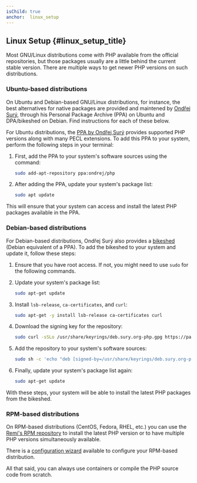 ```yaml
---
isChild: true
anchor:  linux_setup
---
```


## Linux Setup {#linux_setup_title}

Most GNU/Linux distributions come with PHP available from the official repositories, but those packages usually are a little behind the current stable version. There are multiple ways to get newer PHP versions on such distributions.

### Ubuntu-based distributions

On Ubuntu and Debian-based GNU/Linux distributions, for instance, the best alternatives for native packages are provided and maintened by [Ondřej Surý][Ondrej Sury Blog], through his Personal Package Archive (PPA) on Ubuntu and DPA/bikeshed on Debian. Find instructions for each of these below.

For Ubuntu distributions, the [PPA by Ondřej Surý][Ondrej Sury PPA] provides supported PHP versions along with many PECL extensions. To add this PPA to your system, perform the following steps in your terminal:

1. First, add the PPA to your system's software sources using the command:

   ```bash
   sudo add-apt-repository ppa:ondrej/php
   ```

2. After adding the PPA, update your system's package list:

   ```bash
   sudo apt update
   ```

This will ensure that your system can access and install the latest PHP packages available in the PPA.

### Debian-based distributions

For Debian-based distributions, Ondřej Surý also provides a [bikeshed][bikeshed] (Debian equivalent of a PPA). To add the bikeshed to your system and update it, follow these steps:

1. Ensure that you have root access. If not, you might need to use `sudo` for the following commands.

2. Update your system's package list:

   ```bash
   sudo apt-get update
   ```

3. Install `lsb-release`, `ca-certificates`, and `curl`:

   ```bash
   sudo apt-get -y install lsb-release ca-certificates curl
   ```

4. Download the signing key for the repository:

   ```bash
   sudo curl -sSLo /usr/share/keyrings/deb.sury.org-php.gpg https://packages.sury.org/php/apt.gpg
   ```

5. Add the repository to your system's software sources:

   ```bash
   sudo sh -c 'echo "deb [signed-by=/usr/share/keyrings/deb.sury.org-php.gpg] https://packages.sury.org/php/ $(lsb_release -sc) main" > /etc/apt/sources.list.d/php.list'
   ```

6. Finally, update your system's package list again:

   ```bash
   sudo apt-get update
   ```

With these steps, your system will be able to install the latest PHP packages from the bikeshed.

### RPM-based distributions

On RPM-based distributions (CentOS, Fedora, RHEL, etc.) you can use the [Remi's RPM repository][remi-repo] to install the latest PHP version or to have multiple PHP versions simultaneously available.

There is a [configuration wizard][remi-wizard] available to configure your RPM-based distribution.

All that said, you can always use containers or compile the PHP source code from scratch.

[Ondrej Sury Blog]: https://deb.sury.org/
[Ondrej Sury PPA]: https://launchpad.net/~ondrej/+archive/ubuntu/php
[bikeshed]: https://packages.sury.org/php/
[remi-repo]: https://rpms.remirepo.net/
[remi-wizard]: https://rpms.remirepo.net/wizard/
